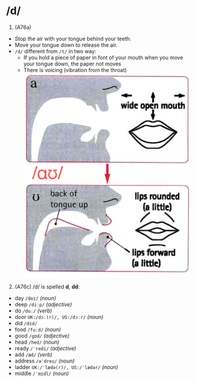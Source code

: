 # /d/
1. (A76a)  
- Stop the air with your tongue behind your teeth.
- Move your tongue down to release the air.
- `/d/` different from `/t/` in two way:
  - If you hold a piece of paper in font of your mouth when you move your tongue down, the paper not moves
  - There is voicing (vibration from the throat)
![d](https://raw.githubusercontent.com/thanhduongvs/ipa/main/images/19_nguyen-am-ɑʊ.png)

2. (A76c) /d/ is spelled **d**, **dd**:
- day `/deɪ/` *(noun)*
- deep `/diːp/` *(adjective)*
- do `/duː/` *(verb)*
- door `UK:/dɔː(r)/, US:/dɔːr/` *(noun)*
- did `/dɪd/`
- food `/fuːd/` *(noun)*
- good `/ɡʊd/` *(adjective)*
- head `/hed/` *(noun)*
- ready `/ˈredi/` *(adjective)*
- add `/æd/` *(verb)*
- address `/əˈdres/` *(noun)*
- ladder `UK:/ˈlædə(r)/, US:/ˈlædər/` *(noun)*
- middle `/ˈmɪdl/` *(noun)*